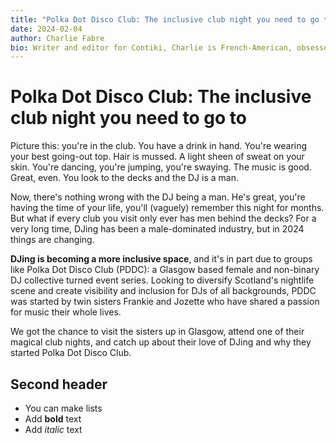 ```yaml
---
title: "Polka Dot Disco Club: The inclusive club night you need to go to"
date: 2024-02-04
author: Charlie Fabre
bio: Writer and editor for Contiki, Charlie is French-American, obsessed with travel, art, food, and reading in the New Hampshire forests.
---
```


# Polka Dot Disco Club: The inclusive club night you need to go to

Picture this: you're in the club. You have a drink in hand. You're wearing your best going-out top. Hair is mussed. A light sheen of sweat on your skin. You're dancing, you're jumping, you're swaying. The music is good. Great, even. You look to the decks and the DJ is a man.

Now, there's nothing wrong with the DJ being a man. He's great, you're having the time of your life, you'll (vaguely) remember this night for months. But what if every club you visit only ever has men behind the decks? For a very long time, DJing has been a male-dominated industry, but in 2024 things are changing.

**DJing is becoming a more inclusive space**, and it's in part due to groups like Polka Dot Disco Club (PDDC): a Glasgow based female and non-binary DJ collective turned event series. Looking to diversify Scotland's nightlife scene and create visibility and inclusion for DJs of all backgrounds, PDDC was started by twin sisters Frankie and Jozette who have shared a passion for music their whole lives.

We got the chance to visit the sisters up in Glasgow, attend one of their magical club nights, and catch up about their love of DJing and why they started Polka Dot Disco Club.

## Second header

- You can make lists
- Add **bold** text
- Add *italic* text